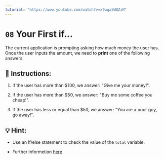 ```yaml
---
tutorial: "https://www.youtube.com/watch?v=x9wqa5WQZiM"
---
```


# `08` Your First if...

The current application is prompting asking how much money the user has. Once the user inputs the amount, we need to **print** one of the following answers:

## 📝 Instructions:

1. If the user has more than $100, we answer: "Give me your money!".

2. If the user has more than $50, we answer: "Buy me some coffee you cheap!".

3. If the user has less or equal than $50, we answer: "You are a poor guy, go away!".

## 💡 Hint:

- Use an If/else statement to check the value of the `total` variable.

- Further informetion [here](https://docs.python.org/3/tutorial/controlflow.html#if-statements)

